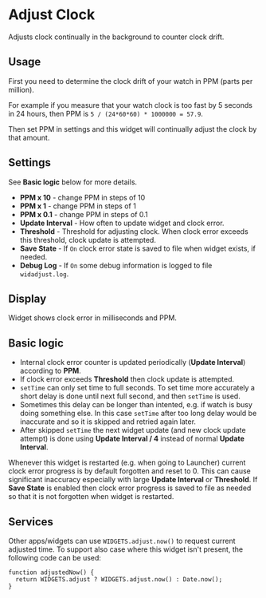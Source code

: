 # Adjust Clock

Adjusts clock continually in the background to counter clock drift.

## Usage

First you need to determine the clock drift of your watch in PPM (parts per million).

For example if you measure that your watch clock is too fast by 5 seconds in 24 hours,
then PPM is `5 / (24*60*60) * 1000000 = 57.9`.

Then set PPM in settings and this widget will continually adjust the clock by that amount.

## Settings

See **Basic logic** below for more details.

- **PPM x 10** - change PPM in steps of 10
- **PPM x 1** - change PPM in steps of 1
- **PPM x 0.1** - change PPM in steps of 0.1
- **Update Interval** - How often to update widget and clock error.
- **Threshold** - Threshold for adjusting clock.
  When clock error exceeds this threshold, clock update is attempted.
- **Save State** - If `On` clock error state is saved to file when widget exists, if needed.
- **Debug Log** - If `On` some debug information is logged to file `widadjust.log`.

## Display

Widget shows clock error in milliseconds and PPM.

## Basic logic

- Internal clock error counter is updated periodically (**Update Interval**)
  according to **PPM**.
- If clock error exceeds **Threshold** then clock update is attempted.
- `setTime` can only set time to full seconds. To set time more accurately
  a short delay is done until next full second, and then `setTime` is used.
- Sometimes this delay can be longer than intented, e.g. if watch is
  busy doing something else. In this case `setTime` after too long delay
  would be inaccurate and so it is skipped and retried again later.
- After skipped `setTime` the next widget update (and new clock update attempt)
  is done using **Update Interval / 4** instead of normal **Update Interval**.

Whenever this widget is restarted (e.g. when going to Launcher)
current clock error progress is by default forgotten and reset to 0.
This can cause significant inaccuracy especially with large **Update Interval** or **Threshold**.
If **Save State** is enabled then clock error progress is saved to file as needed
so that it is not forgotten when widget is restarted.

## Services

Other apps/widgets can use `WIDGETS.adjust.now()` to request current adjusted time.
To support also case where this widget isn't present, the following code can be used:

```
function adjustedNow() {
  return WIDGETS.adjust ? WIDGETS.adjust.now() : Date.now();
}
```
